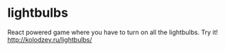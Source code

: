 # lightbulbs
React powered game where you have to turn on all the lightbulbs. Try it! http://kolodzey.ru/lightbulbs/

